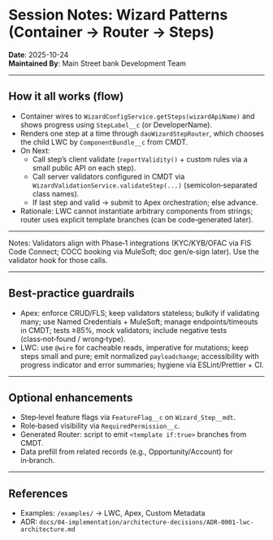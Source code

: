 <!-- 
🔴 AI AGENTS: READ FIRST - /docs/01-foundation/data-model.md for correct object names
✅ Correct: ApplicationForm, Applicant, Account (Business), FinancialAccount
❌ Wrong: Application__c, Applicant__c, Loan__c, Business_Relationship__c
-->

# Session Notes: Wizard Patterns (Container → Router → Steps)

**Date**: 2025-10-24  
**Maintained By**: Main Street bank Development Team

---

## How it all works (flow)
- Container wires to `WizardConfigService.getSteps(wizardApiName)` and shows progress using `StepLabel__c` (or DeveloperName).
- Renders one step at a time through `daoWizardStepRouter`, which chooses the child LWC by `ComponentBundle__c` from CMDT.
- On Next:
  - Call step’s client validate (`reportValidity()` + custom rules via a small public API on each step).
  - Call server validators configured in CMDT via `WizardValidationService.validateStep(...)` (semicolon‑separated class names).
  - If last step and valid → submit to Apex orchestration; else advance.
- Rationale: LWC cannot instantiate arbitrary components from strings; router uses explicit template branches (can be code‑generated later).

---


Notes: Validators align with Phase‑1 integrations (KYC/KYB/OFAC via FIS Code Connect; COCC booking via MuleSoft; doc gen/e‑sign later). Use the validator hook for those calls.

---

##  Best‑practice guardrails
- Apex: enforce CRUD/FLS; keep validators stateless; bulkify if validating many; use Named Credentials + MuleSoft; manage endpoints/timeouts in CMDT; tests ≥85%, mock validators; include negative tests (class‑not‑found / wrong‑type).
- LWC: use `@wire` for cacheable reads, imperative for mutations; keep steps small and pure; emit normalized `payloadchange`; accessibility with progress indicator and error summaries; hygiene via ESLint/Prettier + CI.

---

##  Optional enhancements
- Step‑level feature flags via `FeatureFlag__c` on `Wizard_Step__mdt`.
- Role‑based visibility via `RequiredPermission__c`.
- Generated Router: script to emit `<template if:true>` branches from CMDT.
- Data prefill from related records (e.g., Opportunity/Account) for in‑branch.

---

## References
- Examples: `/examples/` → LWC, Apex, Custom Metadata
- ADR: `docs/04-implementation/architecture-decisions/ADR-0001-lwc-architecture.md`
